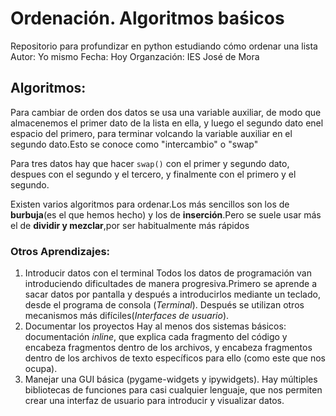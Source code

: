 # Ordenación. Algoritmos baśicos
Repositorio para profundizar en python estudiando cómo ordenar una lista
Autor: Yo mismo
Fecha: Hoy
Organzación: IES José de Mora

## Algoritmos:
Para cambiar de orden dos datos se usa una variable auxiliar, de modo que almacenemos el primer dato de la lista en ella, y luego el segundo dato enel espacio del primero, para terminar volcando la variable auxiliar en el segundo dato.Esto se conoce como "intercambio" o "swap"

Para tres datos hay que hacer ```swap()``` con el primer y segundo dato, despues con el segundo y el tercero, y finalmente con el primero y el segundo.

Existen varios algoritmos para ordenar.Los más sencillos son los de **burbuja**(es el que hemos hecho) y los de **inserción**.Pero se suele usar más el de **dividir y mezclar**,por ser habitualmente más rápidos 

### Otros Aprendizajes:
1. Introducir datos con el terminal
Todos los datos de programación van introduciendo dificultades de manera progresiva.Primero se aprende a sacar datos por pantalla   y después a introducirlos
  mediante un teclado, desde el programa de consola (*Terminal*). Después se utilizan
 otros mecanismos más difíciles(*Interfaces de usuario*).
1. Documentar los proyectos
Hay al menos dos sistemas básicos: documentación *inline*, que explica cada fragmento 
del código y encabeza fragmentos dentro de los archivos, y encabeza fragmentos dentro
de los archivos de texto específicos para ello (como este que nos ocupa).
1. Manejar una GUI básica (pygame-widgets y ipywidgets).
Hay múltiples bibliotecas de funciones para casi cualquier lenguaje, que nos permiten
crear una interfaz de usuario para introducir y visualizar datos.


